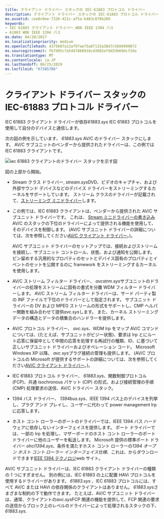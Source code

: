 ```yaml
---
title: クライアント ドライバー スタックの IEC-61883 プロトコル ドライバー
description: クライアント ドライバー スタックの IEC-61883 プロトコル ドライバー
ms.assetid: cee0c0ee-7326-421c-af5a-b483c878b289
keywords:
- IEC 61883 クライアント ドライバー WDK IEEE 1394 バス
- 61883 WDK IEEE 1394 バス
ms.date: 04/20/2017
ms.localizationpriority: medium
ms.openlocfilehash: 4375607a13af97ae75a87115a30d7c5604999072
ms.sourcegitcommit: fb7d95c7a5d47860918cd3602efdd33b69dcf2da
ms.translationtype: MT
ms.contentlocale: ja-JP
ms.lasthandoff: 06/25/2019
ms.locfileid: "67385786"
---
```

# <a name="iec-61883-protocol-driver-in-a-client-driver-stack"></a>クライアント ドライバー スタックの IEC-61883 プロトコル ドライバー





IEC 61883 クライアント ドライバーが依存*61883.sys* IEC 61883 プロトコルを使用して自分のデバイスと通信します。

次の図の例を示しています、 *61883.sys* AV/C のドライバー スタックにします。 AV/C サブユニットのベンダーから提供されたドライバーは、この例では IEC 61883 クライアントです。

![iec 61883 クライアントのドライバー スタックを示す図](images/61883stk.png)

図の上部から開始。

-   Stream クラス ドライバー, *stream.sys*DVD、ビデオのキャプチャ、および外部サウンド デバイスなどのデバイス ドライバーをストリーミングするカーネルをサポートしています。 ストリーム クラスのドライバーが記載されて、[ストリーミング ミニドライバー](https://docs.microsoft.com/windows-hardware/drivers/stream/streaming-minidrivers2)します。

-   この例では、IEC 61883 クライアントは、ベンダーから提供された AV/C サブユニット ドライバーです。 これは、 [Stream ミニドライバーの書き込み](https://docs.microsoft.com/windows-hardware/drivers/stream/writing-a-stream-minidriver)AV/C のスタックの下位のドライバーによって提供される機能を使用して、そのデバイスを制御します。 (AV/C サブユニット ドライバーの詳細については、次を参照してください[AV/C クライアント ドライバー](https://docs.microsoft.com/windows-hardware/drivers/stream/av-c-client-drivers2)。)。

    AV/C サブユニット ドライバーのセットアップでは、接続およびストリームを接続し、サブユニット コントロール、状態、および通知を公開します。 ピン留めする汎用的なプロパティのセットとデバイス固有のプロパティとイベントのセットを公開するのに framework をストリーミングするカーネルを使用します。

-   AV/C ストリーム フィルター ドライバー、 *avcstrm.sys*サブユニットのドライバーの処理をストリームに固有の書式を分離 WDM フィルター ドライバーします。 AV/C ストリーム フィルター ドライバーは、サード パーティ製の INF ファイルで下位のドライバーとして指定されます。 サブユニット ドライバーの DV および MPEG ストリームの形式をサポートし、CMP ヘルパー関数を組み合わせて提供*avc.sys*します。 また、カーネル ストリーミング データの構造とデータの積集合のハンドラーを提供します。

-   AV/C プロトコル ドライバー、 *avc.sys*、WDM Irp をマップ AV/C コマンドについては、(たとえば、サブユニットがビジー状態)、要求は Irp とにルート応答に保留中として中間の応答を処理する再試行の種類、ID、に基づいて正しいサブユニット ドライバーおよびオペレーション コード。 Microsoft Windows XP 以降、 *avc.sys*プラグ接続の管理も提供します。 (AV/C プロトコルの Microsoft が提供するサポートの詳細については、次を参照してください[AV/C クライアント ドライバー](https://docs.microsoft.com/windows-hardware/drivers/stream/av-c-client-drivers2)。)。

-   IEC 61883 プロトコル ドライバー、 *61883.sys*、関数制御プロトコル (FCP)、共通 isochronous パケット (CIP) の形式、および接続管理の手順 (CMP) 処理要求の送信、AV/C ドライバー スタック。

-   1394 バス ドライバー、 *1394bus.sys*、IEEE 1394 バス上のデバイスを列挙し、プラグ アンド プレイし、ユーザーに代わって power management Irp に応答します。

-   ホスト コント ローラーのポートのドライバーでは、IEEE 1394 バス ハードウェアに依存しないインターフェイスを提供します。 ポート ドライバーでは、一部の Irp を処理し、マザーボードのホスト コント ローラーのポート ドライバーに他のユーザーを転送します。 Microsoft 提供の標準ポート ドライバー *ohci1394.sys*、条件を満たすホスト コント ローラーの*1394 オープン ホスト コント ローラー インターフェイス仕様*、これは、からダウンロードできます[IEEE 1394 テクノロジ](https://go.microsoft.com/fwlink/p/?linkid=8729)web サイト。

AV/C サブユニット ドライバーは、IEC 61883 クライアント ドライバーの種類の 1 つにすぎません。 別の例には、IEC 61883 の上に配置 HAVi プロトコルを使用するドライバーがあります。 *61883.sys* 、IEC 61883 プロトコルには、すべて AV/C または HAVi の依存関係のクライアントはありません。 *61883.sys*さまざまな制約の下で動作できます。 たとえば、AV/C サブユニット ドライバーは、通常、クライアントの*avc.sys*FCP 関連の機能を提供して、FCP 関連の要求の送信からブロック上のレベルのドライバーによって処理されるスタックの下、 *61883.sys*.

 

 




